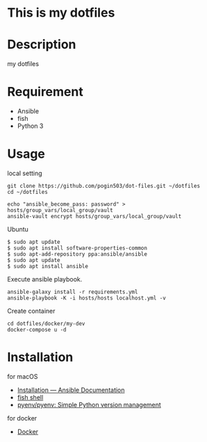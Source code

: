 # This is my dotfiles

# Description
my dotfiles

# Requirement
- Ansible
- fish
- Python 3

# Usage

local setting

```
git clone https://github.com/pogin503/dot-files.git ~/dotfiles
cd ~/dotfiles
```

```
echo "ansible_become_pass: password" > hosts/group_vars/local_group/vault
ansible-vault encrypt hosts/group_vars/local_group/vault
```

Ubuntu

```
$ sudo apt update
$ sudo apt install software-properties-common
$ sudo apt-add-repository ppa:ansible/ansible
$ sudo apt update
$ sudo apt install ansible
```

Execute ansible playbook.

```
ansible-galaxy install -r requirements.yml
ansible-playbook -K -i hosts/hosts localhost.yml -v
```

Create container

```
cd dotfiles/docker/my-dev
docker-compose u -d
```

# Installation

for macOS

- [Installation — Ansible Documentation](http://docs.ansible.com/ansible/intro_installation.html)
- [fish shell](https://fishshell.com/)
- [pyenv/pyenv: Simple Python version management](https://github.com/pyenv/pyenv#installation)

for docker

- [Docker](https://www.docker.com/)
